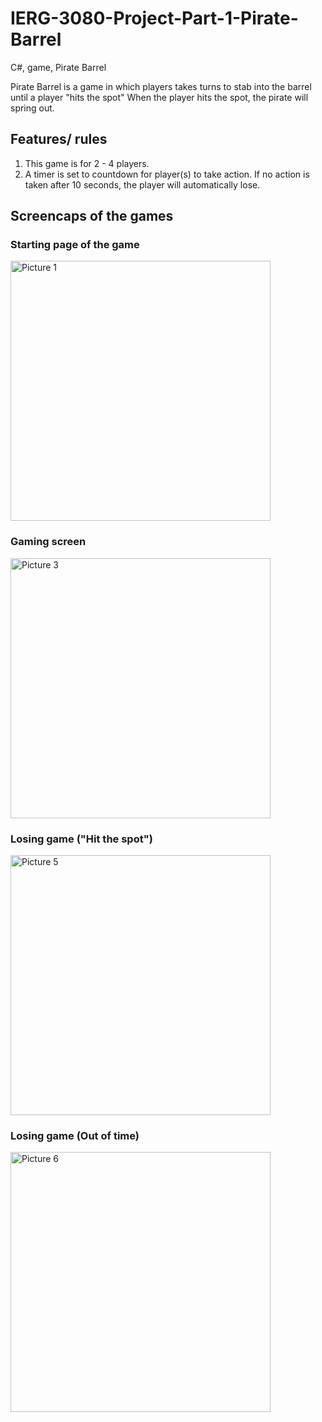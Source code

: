 # IERG-3080-Project-Part-1-Pirate-Barrel
C#, game, Pirate Barrel 

Pirate Barrel is a game in which players takes turns to stab into the barrel until a player "hits the spot" When the player hits the spot, the pirate will spring out. 

## Features/ rules
1. This game is for 2 - 4 players.
2. A timer is set to countdown for player(s) to take action. If no action is taken after 10 seconds, the player will automatically lose.

## Screencaps of the games

### Starting page of the game
<img width="416" alt="Picture 1" src="https://github.com/Vincy-Cheng/IERG-3080-Project-Part-1-Pirate-Barrel/assets/60846680/b4b7e330-6d65-4e9d-a7fd-cde378bfe4b7">

### Gaming screen
<img width="416" alt="Picture 3" src="https://github.com/Vincy-Cheng/IERG-3080-Project-Part-1-Pirate-Barrel/assets/60846680/fee4f550-7dd1-4961-95c5-c79e89508c6e">

### Losing game ("Hit the spot")
<img width="416" alt="Picture 5" src="https://github.com/Vincy-Cheng/IERG-3080-Project-Part-1-Pirate-Barrel/assets/60846680/9d1b8695-18a0-4d90-a50f-ca4a8c23bf15">

### Losing game (Out of time)
<img width="416" alt="Picture 6" src="https://github.com/Vincy-Cheng/IERG-3080-Project-Part-1-Pirate-Barrel/assets/60846680/5eae598e-b594-4274-b400-826959132a54">

